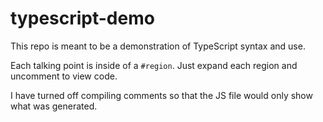# typescript-demo

This repo is meant to be a demonstration of TypeScript syntax and use.

Each talking point is inside of a `#region`. Just expand each region and uncomment to view code.

I have turned off compiling comments so that the JS file would only show what was generated.
